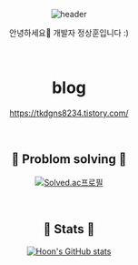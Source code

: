 <!--
**tkdgns8234/tkdgns8234** is a ✨ _special_ ✨ repository because its `README.md` (this file) appears on your GitHub profile.

Here are some ideas to get you started:

- 🔭 I’m currently working on ...
- 🌱 I’m currently learning ...
- 👯 I’m looking to collaborate on ...
- 🤔 I’m looking for help with ...
- 💬 Ask me about ...
- 📫 How to reach me: ...
- 😄 Pronouns: ...
- ⚡ Fun fact: ...
-->


<div align='center'>

  ![header](https://capsule-render.vercel.app/api?type=waving&color=auto&height=250&section=header&text=SANGHOONJUNG&fontSize=70&animation=twinkling)

  
  안녕하세요🤲  개발자 정상훈입니다 :)
  
  <br/>
  
  # blog
  https://tkdgns8234.tistory.com/
  
  <br/>
  
  ## 💪 Problom solving 💪
  [![Solved.ac프로필](http://mazassumnida.wtf/api/generate_badge?boj=tkdgns8234)](https://solved.ac/tkdgns8234)
  
  <br/>
  
  ## 🌱 Stats 🌱
  [![Hoon's GitHub stats](https://github-readme-stats.vercel.app/api?username=tkdgns8234)](https://github.com/anuraghazra/github-readme-stats)
  
  
</div>

